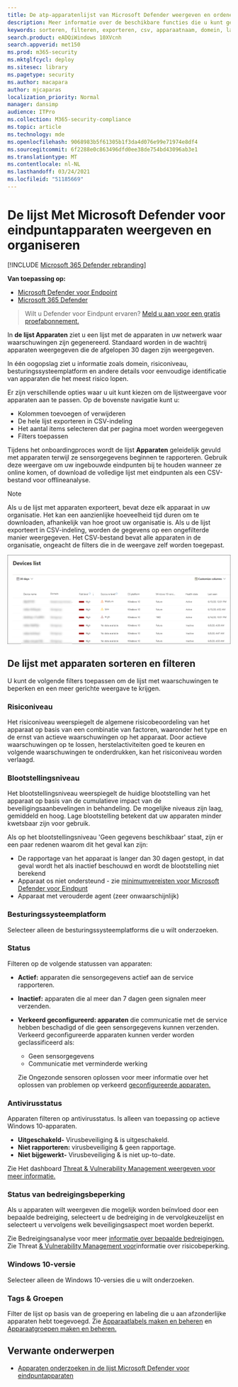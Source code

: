 ```yaml
---
title: De atp-apparatenlijst van Microsoft Defender weergeven en ordenen
description: Meer informatie over de beschikbare functies die u kunt gebruiken in de lijst Apparaten, zoals het sorteren, filteren en exporteren van de lijst om de onderzoeken te verbeteren.
keywords: sorteren, filteren, exporteren, csv, apparaatnaam, domein, laatst gezien, intern IP, status, actieve waarschuwingen, actieve malwaredetecties, bedreigingscategorie, waarschuwingen controleren, netwerk, verbinding, malware, type, wachtwoord stealer, ransomware, exploit, bedreiging, algemene malware, ongewenste software
search.product: eADQiWindows 10XVcnh
search.appverid: met150
ms.prod: m365-security
ms.mktglfcycl: deploy
ms.sitesec: library
ms.pagetype: security
ms.author: macapara
author: mjcaparas
localization_priority: Normal
manager: dansimp
audience: ITPro
ms.collection: M365-security-compliance
ms.topic: article
ms.technology: mde
ms.openlocfilehash: 9068983b5f61305b1f3da4d076e99e71974e8df4
ms.sourcegitcommit: 6f2288e0c863496dfd0ee38de754bd43096ab3e1
ms.translationtype: MT
ms.contentlocale: nl-NL
ms.lasthandoff: 03/24/2021
ms.locfileid: "51185669"
---
```

# <a name="view-and-organize-the-microsoft-defender-for-endpoint-devices-list"></a>De lijst Met Microsoft Defender voor eindpuntapparaten weergeven en organiseren

[!INCLUDE [Microsoft 365 Defender rebranding](../../includes/microsoft-defender.md)]


**Van toepassing op:**
- [Microsoft Defender voor Endpoint](https://go.microsoft.com/fwlink/p/?linkid=2154037)
- [Microsoft 365 Defender](https://go.microsoft.com/fwlink/?linkid=2118804)

> Wilt u Defender voor Eindpunt ervaren? [Meld u aan voor een gratis proefabonnement.](https://www.microsoft.com/microsoft-365/windows/microsoft-defender-atp?ocid=docs-wdatp-machinesview-abovefoldlink)


In **de lijst Apparaten** ziet u een lijst met de apparaten in uw netwerk waar waarschuwingen zijn gegenereerd. Standaard worden in de wachtrij apparaten weergegeven die de afgelopen 30 dagen zijn weergegeven.  

In één oogopslag ziet u informatie zoals domein, risiconiveau, besturingssysteemplatform en andere details voor eenvoudige identificatie van apparaten die het meest risico lopen.

Er zijn verschillende opties waar u uit kunt kiezen om de lijstweergave voor apparaten aan te passen. Op de bovenste navigatie kunt u:

- Kolommen toevoegen of verwijderen
- De hele lijst exporteren in CSV-indeling
- Het aantal items selecteren dat per pagina moet worden weergegeven
- Filters toepassen

Tijdens het onboardingproces wordt de lijst **Apparaten** geleidelijk gevuld met apparaten terwijl ze sensorgegevens beginnen te rapporteren. Gebruik deze weergave om uw ingebouwde eindpunten bij te houden wanneer ze online komen, of download de volledige lijst met eindpunten als een CSV-bestand voor offlineanalyse.

>[!NOTE]
> Als u de lijst met apparaten exporteert, bevat deze elk apparaat in uw organisatie. Het kan een aanzienlijke hoeveelheid tijd duren om te downloaden, afhankelijk van hoe groot uw organisatie is. Als u de lijst exporteert in CSV-indeling, worden de gegevens op een ongefilterde manier weergegeven. Het CSV-bestand bevat alle apparaten in de organisatie, ongeacht de filters die in de weergave zelf worden toegepast.

![Afbeelding van apparatenlijst met lijst met apparaten](images/device-list.png)

## <a name="sort-and-filter-the-device-list"></a>De lijst met apparaten sorteren en filteren

U kunt de volgende filters toepassen om de lijst met waarschuwingen te beperken en een meer gerichte weergave te krijgen.

### <a name="risk-level"></a>Risiconiveau

Het risiconiveau weerspiegelt de algemene risicobeoordeling van het apparaat op basis van een combinatie van factoren, waaronder het type en de ernst van actieve waarschuwingen op het apparaat. Door actieve waarschuwingen op te lossen, herstelactiviteiten goed te keuren en volgende waarschuwingen te onderdrukken, kan het risiconiveau worden verlaagd.

### <a name="exposure-level"></a>Blootstellingsniveau

Het blootstellingsniveau weerspiegelt de huidige blootstelling van het apparaat op basis van de cumulatieve impact van de beveiligingsaanbevelingen in behandeling. De mogelijke niveaus zijn laag, gemiddeld en hoog. Lage blootstelling betekent dat uw apparaten minder kwetsbaar zijn voor gebruik.

Als op het blootstellingsniveau 'Geen gegevens beschikbaar' staat, zijn er een paar redenen waarom dit het geval kan zijn:

- De rapportage van het apparaat is langer dan 30 dagen gestopt, in dat geval wordt het als inactief beschouwd en wordt de blootstelling niet berekend
- Apparaat os niet ondersteund - zie [minimumvereisten voor Microsoft Defender voor Eindpunt](minimum-requirements.md)
- Apparaat met verouderde agent (zeer onwaarschijnlijk)

### <a name="os-platform"></a>Besturingssysteemplatform

Selecteer alleen de besturingssysteemplatforms die u wilt onderzoeken.

### <a name="health-state"></a>Status

Filteren op de volgende statussen van apparaten:

- **Actief:** apparaten die sensorgegevens actief aan de service rapporteren.
- **Inactief:** apparaten die al meer dan 7 dagen geen signalen meer verzenden.
- **Verkeerd geconfigureerd: apparaten** die communicatie met de service hebben beschadigd of die geen sensorgegevens kunnen verzenden. Verkeerd geconfigureerde apparaten kunnen verder worden geclassificeerd als:
  - Geen sensorgegevens
  - Communicatie met verminderde werking

  Zie Ongezonde sensoren oplossen voor meer informatie over het oplossen van problemen op verkeerd [geconfigureerde apparaten.](fix-unhealthy-sensors.md)

### <a name="antivirus-status"></a>Antivirusstatus

Apparaten filteren op antivirusstatus. Is alleen van toepassing op actieve Windows 10-apparaten.

- **Uitgeschakeld-** Virusbeveiliging & is uitgeschakeld.
- **Niet rapporteren:** virusbeveiliging & geen rapportage.
- **Niet bijgewerkt-** Virusbeveiliging & is niet up-to-date.

Zie Het dashboard [Threat & Vulnerability Management weergeven voor meer informatie.](tvm-dashboard-insights.md)

### <a name="threat-mitigation-status"></a>Status van bedreigingsbeperking

Als u apparaten wilt weergeven die mogelijk worden beïnvloed door een bepaalde bedreiging, selecteert u de bedreiging in de vervolgkeuzelijst en selecteert u vervolgens welk beveiligingsaspect moet worden beperkt.

Zie Bedreigingsanalyse voor meer [informatie over bepaalde bedreigingen.](threat-analytics.md) Zie Threat [& Vulnerability Management voor](next-gen-threat-and-vuln-mgt.md)informatie over risicobeperking.

### <a name="windows-10-version"></a>Windows 10-versie

Selecteer alleen de Windows 10-versies die u wilt onderzoeken.

### <a name="tags--groups"></a>Tags & Groepen

Filter de lijst op basis van de groepering en labeling die u aan afzonderlijke apparaten hebt toegevoegd. Zie [Apparaatlabels maken en beheren](machine-tags.md) en [Apparaatgroepen maken en beheren.](machine-groups.md)

## <a name="related-topics"></a>Verwante onderwerpen

- [Apparaten onderzoeken in de lijst Microsoft Defender voor eindpuntapparaten](investigate-machines.md)

